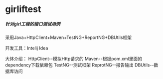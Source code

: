 # girliftest
##### 针对girl工程的接口测试用例

采用Java+HttpClient+Maven+TestNG+ReportNG+DBUtils框架

开发工具：Intelij Idea

大体介绍：
HttpClient--模拟Http请求的
Maven--根据pom.xml里面的dependency下载依赖包
TestNG--测试框架
ReprotNG--报告输出
DBUtils--数据库访问
